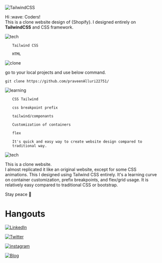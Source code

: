 ![TailwindCSS](https://img.shields.io/badge/Project%20design-%231572B6.svg?logo=css3&logoColor=white&style=for-the-badge)
<p> Hi :wave: Coders!
    <br> This is a clone website design of {Shopify}. I designed entirely on <b>TailwindCSS</b> and CSS framework.
</p>

![tech](https://img.shields.io/badge/Tech%20Involved-FF8800?style=for-the-badge&logoColor=white)
<ul>

`Tailwind CSS`

`HTML`

</ul> 

![clone](https://img.shields.io/badge/How%20to%20Clone%20this%20project-7D4698?style=for-the-badge&logoColor=white)

<p> go to your local projects and use below command.</p>

    git clone https://github.com/praveenAlluri22751/

![learning](https://img.shields.io/badge/learning%20curve%20on%20below%20topics%20while%20working%20on%20this%20Project-1997B5?style=for-the-badge&logoColor=white)

<ul>

`CSS Tailwind`

`css breakpoint prefix`

`tailwind/componants` 

`Customization of containers` 

`flex` 
      
    It's quick and easy way to create website design compared to traditional way.

</ul> 

![tech](https://img.shields.io/badge/About%20project-23D90007?style=for-the-badge&logoColor=white)
<p>
This is a clone website.
<br> I almost replicated it like an original website, except for some CSS animations. This I designed using Tailwind CSS entirely. It's a learning curve on container customization, prefix breakpoints, and flex/grid usage. It is relatively easy compared to traditional CSS or bootstrap.
</p>

Stay peace :lotus_position:

# Hangouts

[![LinkedIn](https://img.shields.io/badge/linkedin-%230077B5.svg?style=for-the-badge&logo=linkedin&logoColor=white)](https://www.linkedin.com/in/praveen-alluri-b31962117/)

[![Twitter](https://badgen.net/badge/icon/twitter?icon=twitter&label)](https://twitter.com/Ugra1)

[![instagram](https://img.shields.io/badge/Instagram-0A66C2?style=for-the-badge&logo=instagram&logoColor=white)](https://www.instagram.com/ipa22751/)

[![Blog](https://img.shields.io/badge/Blog-FF5722?style=for-the-badge&logo=blogger&logoColor=white)](https://theyellowmultiverse.com/)

